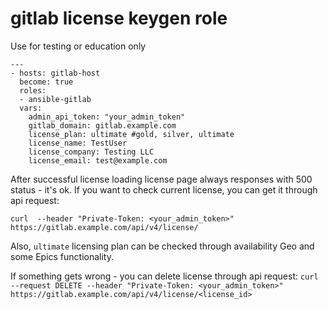 # gitlab license keygen role

Use for testing or education only

```
---
- hosts: gitlab-host
  become: true
  roles:
  - ansible-gitlab
  vars:
    admin_api_token: "your_admin_token"
    gitlab_domain: gitlab.example.com
    license_plan: ultimate #gold, silver, ultimate
    license_name: TestUser
    license_company: Testing LLC
    license_email: test@example.com
```

After successful license loading license page always responses with 500 status - it's ok.
If you want to check current license, you can get it through api request:

`curl  --header "Private-Token: <your_admin_token>" https://gitlab.example.com/api/v4/license/`

Also, `ultimate` licensing plan can be checked through availability Geo and some Epics functionality.

If something gets wrong - you can delete license through api request:
`curl --request DELETE --header "Private-Token: <your_admin_token>" https://gitlab.example.com/api/v4/license/<license_id>`